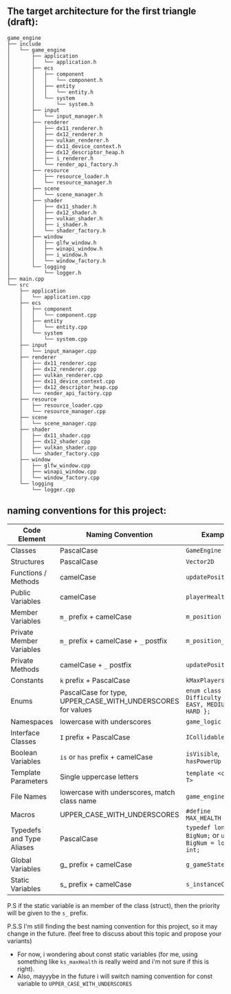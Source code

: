 ## The target architecture for the first triangle (draft):
```
game_engine
├── include
│   └── game_engine
│       ├── application
│       │   └── application.h
│       ├── ecs
│       │   ├── component
│       │   │   └── component.h
│       │   ├── entity
│       │   │   └── entity.h
│       │   └── system
│       │       └── system.h
│       ├── input
│       │   └── input_manager.h
│       ├── renderer
│       │   ├── dx11_renderer.h
│       │   ├── dx12_renderer.h
│       │   ├── vulkan_renderer.h
│       │   ├── dx11_device_context.h
│       │   ├── dx12_descriptor_heap.h
│       │   ├── i_renderer.h
│       │   └── render_api_factory.h
│       ├── resource
│       │   ├── resource_loader.h
│       │   └── resource_manager.h
│       ├── scene
│       │   └── scene_manager.h
│       ├── shader
│       │   ├── dx11_shader.h
│       │   ├── dx12_shader.h
│       │   ├── vulkan_shader.h
│       │   ├── i_shader.h
│       │   └── shader_factory.h
│       ├── window
│       │   ├── glfw_window.h
│       │   ├── winapi_window.h
│       │   ├── i_window.h
│       │   └── window_factory.h
│       └── logging
│           └── logger.h
├── main.cpp
└── src
    ├── application
    │   └── application.cpp
    ├── ecs
    │   ├── component
    │   │   └── component.cpp
    │   ├── entity
    │   │   └── entity.cpp
    │   └── system
    │       └── system.cpp
    ├── input
    │   └── input_manager.cpp
    ├── renderer
    │   ├── dx11_renderer.cpp
    │   ├── dx12_renderer.cpp
    │   ├── vulkan_renderer.cpp
    │   ├── dx11_device_context.cpp
    │   ├── dx12_descriptor_heap.cpp
    │   └── render_api_factory.cpp
    ├── resource
    │   ├── resource_loader.cpp
    │   └── resource_manager.cpp
    ├── scene
    │   └── scene_manager.cpp
    ├── shader
    │   ├── dx11_shader.cpp
    │   ├── dx12_shader.cpp
    │   ├── vulkan_shader.cpp
    │   └── shader_factory.cpp
    ├── window
    │   ├── glfw_window.cpp
    │   ├── winapi_window.cpp
    │   └── window_factory.cpp
    └── logging
        └── logger.cpp

```

## naming conventions for this project:

| Code Element | Naming Convention | Example |
| --- | --- | --- |
| Classes | PascalCase | `GameEngine` |
| Structures | PascalCase | `Vector2D` |
| Functions / Methods | camelCase | `updatePosition()` |
| Public Variables | camelCase | `playerHealth` |
| Member Variables | `m_` prefix + camelCase | `m_position` |
| Private Member Variables | `m_` prefix + camelCase + `_` postfix | `m_position_` | 
| Private Methods | camelCase + `_` postfix | `updatePosition_()` | 
| Constants | `k` prefix + PascalCase | `kMaxPlayers` | - i've seen it in Google's C++ style guide
| Enums | PascalCase for type, UPPER_CASE_WITH_UNDERSCORES for values | `enum class Difficulty { EASY, MEDIUM, HARD };` |
| Namespaces | lowercase with underscores | `game_logic` |
| Interface Classes | `I` prefix + PascalCase | `ICollidable` |
| Boolean Variables | `is` or `has` prefix + camelCase | `isVisible`, `hasPowerUp` |
| Template Parameters | Single uppercase letters | `template <class T>` |
| File Names | lowercase with underscores, match class name | `game_engine.h` |
| Macros | UPPER_CASE_WITH_UNDERSCORES | `#define MAX_HEALTH 100` |
| Typedefs and Type Aliases | PascalCase | `typedef long int BigNum;` or `using BigNum = long int;` |
| Global Variables | g_ prefix + camelCase | `g_gameState` |
| Static Variables | s_ prefix + camelCase | `s_instanceCount` |

P.S if the static variable is an member of the class (struct), then the priority will be given to the `s_` prefix.

P.S.S I'm still finding the best naming convention for this project, so it may change in the future. (feel free to discuss about this topic and propose your variants)
- For now, i wondering about const static variables (for me, using something like `ks_maxHealth` is really weird and i'm not sure if this is right).
- Also, mayyybe in the future i will switch naming convention for const variable to `UPPER_CASE_WITH_UNDERSCORES`